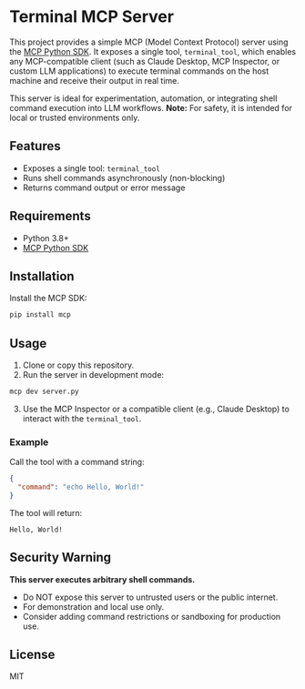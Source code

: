# Terminal MCP Server

This project provides a simple MCP (Model Context Protocol) server using the [MCP Python SDK](https://github.com/modelcontextprotocol/python-sdk). It exposes a single tool, `terminal_tool`, which enables any MCP-compatible client (such as Claude Desktop, MCP Inspector, or custom LLM applications) to execute terminal commands on the host machine and receive their output in real time.

This server is ideal for experimentation, automation, or integrating shell command execution into LLM workflows. **Note:** For safety, it is intended for local or trusted environments only.

## Features
- Exposes a single tool: `terminal_tool`
- Runs shell commands asynchronously (non-blocking)
- Returns command output or error message

## Requirements
- Python 3.8+
- [MCP Python SDK](https://github.com/modelcontextprotocol/python-sdk)

## Installation
Install the MCP SDK:

```bash
pip install mcp
```

## Usage
1. Clone or copy this repository.
2. Run the server in development mode:

```bash
mcp dev server.py
```

3. Use the MCP Inspector or a compatible client (e.g., Claude Desktop) to interact with the `terminal_tool`.

### Example
Call the tool with a command string:

```json
{
  "command": "echo Hello, World!"
}
```

The tool will return:

```
Hello, World!
```

## Security Warning
**This server executes arbitrary shell commands.**
- Do NOT expose this server to untrusted users or the public internet.
- For demonstration and local use only.
- Consider adding command restrictions or sandboxing for production use.

## License
MIT
